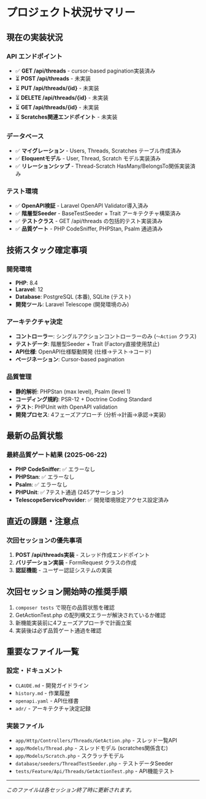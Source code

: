 # プロジェクト状況サマリー

## 現在の実装状況

### API エンドポイント

- ✅ **GET /api/threads** - cursor-based pagination実装済み
- ⏳ **POST /api/threads** - 未実装
- ⏳ **PUT /api/threads/{id}** - 未実装
- ⏳ **DELETE /api/threads/{id}** - 未実装
- ⏳ **GET /api/threads/{id}** - 未実装
- ⏳ **Scratches関連エンドポイント** - 未実装

### データベース

- ✅ **マイグレーション** - Users, Threads, Scratches テーブル作成済み
- ✅ **Eloquentモデル** - User, Thread, Scratch モデル実装済み
- ✅ **リレーションシップ** - Thread-Scratch HasMany/BelongsTo関係実装済み

### テスト環境

- ✅ **OpenAPI検証** - Laravel OpenAPI Validator導入済み
- ✅ **階層型Seeder** - BaseTestSeeder + Trait アーキテクチャ構築済み
- ✅ **テストクラス** - GET /api/threads の包括的テスト実装済み
- ✅ **品質ゲート** - PHP CodeSniffer, PHPStan, Psalm 通過済み

## 技術スタック確定事項

### 開発環境

- **PHP**: 8.4
- **Laravel**: 12
- **Database**: PostgreSQL (本番), SQLite (テスト)
- **開発ツール**: Laravel Telescope (開発環境のみ)

### アーキテクチャ決定

- **コントローラー**: シングルアクションコントローラーのみ (`〜Action` クラス)
- **テストデータ**: 階層型Seeder + Trait (Factory直接使用禁止)
- **API仕様**: OpenAPI仕様駆動開発 (仕様→テスト→コード)
- **ページネーション**: Cursor-based pagination

### 品質管理

- **静的解析**: PHPStan (max level), Psalm (level 1)
- **コーディング規約**: PSR-12 + Doctrine Coding Standard
- **テスト**: PHPUnit with OpenAPI validation
- **開発プロセス**: 4フェーズアプローチ (分析→計画→承認→実装)

## 最新の品質状態

### 最終品質ゲート結果 (2025-06-22)

- **PHP CodeSniffer**: ✅ エラーなし
- **PHPStan**: ✅ エラーなし
- **Psalm**: ✅ エラーなし
- **PHPUnit**: ✅ 7テスト通過 (245アサーション)
- **TelescopeServiceProvider**: ✅ 開発環境限定アクセス設定済み

## 直近の課題・注意点

### 次回セッションの優先事項

1. **POST /api/threads実装** - スレッド作成エンドポイント
3. **バリデーション実装** - FormRequest クラスの作成
4. **認証機能** - ユーザー認証システムの実装

## 次回セッション開始時の推奨手順

1. `composer tests` で現在の品質状態を確認
2. GetActionTest.php の配列構文エラーが解決されているか確認
3. 新機能実装前に4フェーズアプローチで計画立案
4. 実装後は必ず品質ゲート通過を確認

## 重要なファイル一覧

### 設定・ドキュメント

- `CLAUDE.md` - 開発ガイドライン
- `history.md` - 作業履歴
- `openapi.yaml` - API仕様書
- `adr/` - アーキテクチャ決定記録

### 実装ファイル

- `app/Http/Controllers/Threads/GetAction.php` - スレッド一覧API
- `app/Models/Thread.php` - スレッドモデル (scratches関係含む)
- `app/Models/Scratch.php` - スクラッチモデル
- `database/seeders/ThreadTestSeeder.php` - テストデータSeeder
- `tests/Feature/Api/Threads/GetActionTest.php` - API機能テスト

---

*このファイルは各セッション終了時に更新されます。*

